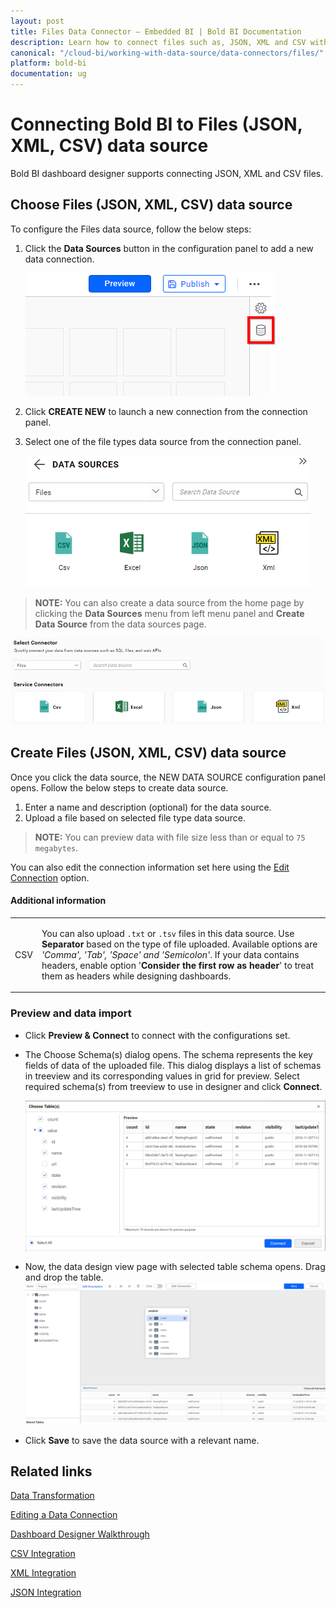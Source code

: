 ```yaml
---
layout: post
title: Files Data Connector – Embedded BI | Bold BI Documentation
description: Learn how to connect files such as, JSON, XML and CSV with Bold BI Embedded and create data source with their data.
canonical: "/cloud-bi/working-with-data-source/data-connectors/files/"
platform: bold-bi
documentation: ug
---
```


# Connecting Bold BI to Files (JSON, XML, CSV) data source
Bold BI dashboard designer supports connecting JSON, XML and CSV files. 

## Choose Files (JSON, XML, CSV) data source
To configure the Files data source, follow the below steps:
1. Click the **Data Sources** button in the configuration panel to add a new data connection.

   ![Data source icon](/static/assets/embedded/working-with-datasource/data-connectors/images/common/DataSourcesIcon.png)

2. Click **CREATE NEW** to launch a new connection from the connection panel.
3. Select one of the file types data source from the connection panel.

   ![Choose data source](/static/assets/embedded/working-with-datasource/data-connectors/images/Files/ChooseDS.png)

> **NOTE:** You can also create a data source from the home page by clicking the **Data Sources** menu from left menu panel and **Create Data Source** from the data sources page.

   ![Choose data source from server](/static/assets/embedded/working-with-datasource/data-connectors/images/Files/ChooseDS_Server.png)


## Create Files (JSON, XML, CSV) data source
Once you click the data source, the NEW DATA SOURCE configuration panel opens. Follow the below steps to create data source.
1. Enter a name and description (optional) for the data source.
2. Upload a file based on selected file type data source.

> **NOTE:** You can preview data with file size less than or equal to  `75 megabytes`.

You can also edit the connection information set here using the [Edit Connection](/embedded-bi/working-with-data-source/editing-a-data-connection/) option.

#### Additional information

<table width="600">
<tr>
<td>
CSV
</td>
<td>

You can also upload `.txt` or `.tsv` files in this data source. Use <b>Separator</b> based on the type of file uploaded. Available options are <i>'Comma', 'Tab', 'Space' and 'Semicolon'</i>. If your data contains headers, enable option '<b>Consider the first row as header</b>' to treat them as headers while designing dashboards.
</td>
</tr>
</table>

### Preview and data import
* Click **Preview & Connect** to connect with the configurations set.
* The Choose Schema(s) dialog opens. The schema represents the key fields of data of the uploaded file. This dialog displays a list of schemas in treeview and its corresponding values in grid for preview. Select required schema(s) from treeview to use in designer and click **Connect**.

   ![Preview](/static/assets/embedded/working-with-datasource/data-connectors/images/common/Preview.png)

* Now, the data design view page with selected table schema opens. Drag and drop the table.
   ![Query Editor](/static/assets/embedded/working-with-datasource/data-connectors/images/common/QueryEditor.png)

* Click **Save** to save the data source with a relevant name.

## Related links
[Data Transformation](/embedded-bi/working-with-data-source/transforming-data/joining-table/)

[Editing a Data Connection](/embedded-bi/working-with-data-source/editing-a-data-connection/)   

[Dashboard Designer Walkthrough](/embedded-bi/getting-started/bold-bi-walk-through/)

[CSV Integration](https://www.boldbi.com/integrations/csv?utm_source=syncfusion&utm_medium=documentation&utm_campaign=boldbicsvintegration)

[XML Integration](https://www.boldbi.com/integrations/xml?utm_source=syncfusion&utm_medium=documentation&utm_campaign=boldbixmlintegration)

[JSON Integration](https://www.boldbi.com/integrations/json?utm_source=syncfusion&utm_medium=documentation&utm_campaign=boldbijsonintegration)
